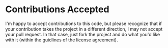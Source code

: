 # Contributions Accepted

I'm happy to accept contributions to this code, but please recognize that if your contribution takes the project in a different direction, I may not accept your pull request. In that case, just fork the project and do what you'd like with it (within the guidlines of the license agreement).
